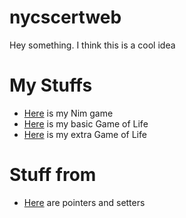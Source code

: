 # nycscertweb
Hey something.  I think this is a cool idea


# My Stuffs
* [Here](https://github.com/hunter-teacher-cert/cohort-3-summer-work-Mr-Adams/blob/master/programming/1/Nim.java) is my Nim game
* [Here](https://github.com/hunter-teacher-cert/cohort-3-summer-work-Mr-Adams/blob/master/programming/3/Cgol.java) is my basic Game of Life
* [Here](https://github.com/hunter-teacher-cert/cohort-3-summer-work-Mr-Adams/blob/master/programming/3/Cgolxtra.java) is my extra Game of Life

# Stuff from 
* [Here](https://github.com/hunter-teacher-cert/cohort-3-summer-work-Mr-Adams/tree/master/ds/pointers) are pointers and setters
